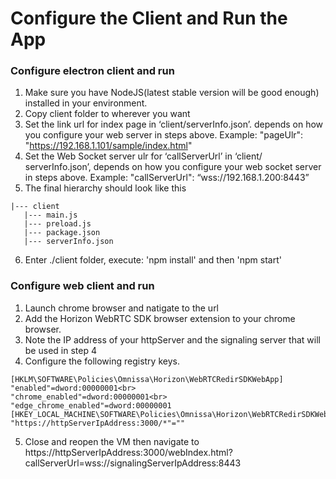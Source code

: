# Configure the Client and Run the App

### Configure electron client and run
1. Make sure you have NodeJS(latest stable version will be good enough) installed in your environment.
2. Copy client folder to wherever you want
3. Set the link url for index page in ‘client/serverInfo.json’. depends on how you configure your web server in steps above. Example: "pageUlr": "https://192.168.1.101/sample/index.html"
4. Set the Web Socket server ulr for ‘callServerUrl’ in ‘client/ serverInfo.json’, depends on how you configure your web socket server in steps above. Example: "callServerUrl": “wss://192.168.1.200:8443”
5. The final hierarchy should look like this
```
|--- client
   |--- main.js
   |--- preload.js
   |--- package.json
   |--- serverInfo.json
```   
6. Enter ./client folder, execute: 'npm install' and then 'npm start'

### Configure web client and run
1. Launch chrome browser and natigate to the url 
2. Add the Horizon WebRTC SDK browser extension to your chrome browser.
3. Note the IP address of your httpServer and the signaling server that will be used in step 4
4. Configure the following registry keys.
```
[HKLM\SOFTWARE\Policies\Omnissa\Horizon\WebRTCRedirSDKWebApp]
"enabled"=dword:00000001<br>
"chrome_enabled"=dword:00000001<br>
"edge_chrome_enabled"=dword:00000001
[HKEY_LOCAL_MACHINE\SOFTWARE\Policies\Omnissa\Horizon\WebRTCRedirSDKWebApp\UrlAllowList]
"https://httpServerIpAddress:3000/*"=""
```
5. Close and reopen the VM then navigate to https://httpServerIpAddress:3000/webIndex.html?callServerUrl=wss://signalingServerIpAddress:8443

